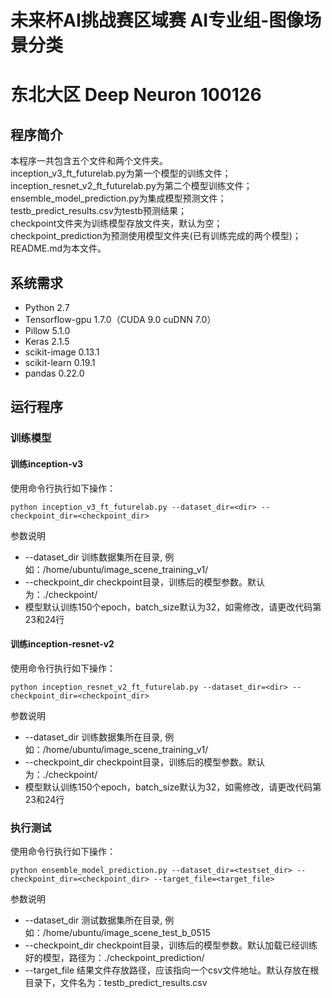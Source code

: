 # 未来杯AI挑战赛区域赛 AI专业组-图像场景分类

# 东北大区 Deep Neuron 100126

## 程序简介

本程序一共包含五个文件和两个文件夹。   
inception_v3_ft_futurelab.py为第一个模型的训练文件；  
inception_resnet_v2_ft_futurelab.py为第二个模型训练文件；  
ensemble_model_prediction.py为集成模型预测文件；  
testb_predict_results.csv为testb预测结果；  
checkpoint文件夹为训练模型存放文件夹，默认为空；  
checkpoint_prediction为预测使用模型文件夹(已有训练完成的两个模型)；  
README.md为本文件。

## 系统需求
* Python 2.7
* Tensorflow-gpu 1.7.0（CUDA 9.0 cuDNN 7.0）
* Pillow 5.1.0
* Keras 2.1.5
* scikit-image 0.13.1
* scikit-learn 0.19.1
* pandas 0.22.0 

## 运行程序

### 训练模型

#### 训练inception-v3

使用命令行执行如下操作：

```
python inception_v3_ft_futurelab.py --dataset_dir=<dir> --checkpoint_dir=<checkpoint_dir>
```

参数说明

* --dataset_dir 训练数据集所在目录, 例如：/home/ubuntu/image_scene_training_v1/
* --checkpoint_dir checkpoint目录，训练后的模型参数。默认为：./checkpoint/
* 模型默认训练150个epoch，batch_size默认为32，如需修改，请更改代码第23和24行


#### 训练inception-resnet-v2

使用命令行执行如下操作：

```
python inception_resnet_v2_ft_futurelab.py --dataset_dir=<dir> --checkpoint_dir=<checkpoint_dir>
```

参数说明

* --dataset_dir 训练数据集所在目录, 例如：/home/ubuntu/image_scene_training_v1/
* --checkpoint_dir checkpoint目录，训练后的模型参数。默认为：./checkpoint/
* 模型默认训练150个epoch，batch_size默认为32，如需修改，请更改代码第23和24行


### 执行测试

使用命令行执行如下操作：

```
python ensemble_model_prediction.py --dataset_dir=<testset_dir> --checkpoint_dir=<checkpoint_dir> --target_file=<target_file>
```

参数说明

* --dataset_dir 测试数据集所在目录, 例如：/home/ubuntu/image_scene_test_b_0515
* --checkpoint_dir checkpoint目录，训练后的模型参数。默认加载已经训练好的模型，路径为：./checkpoint_prediction/
* --target_file 结果文件存放路径，应该指向一个csv文件地址。默认存放在根目录下，文件名为：testb_predict_results.csv
